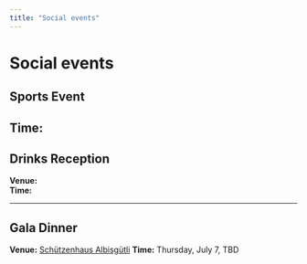 ```yaml
---
title: "Social events"
---
```


# Social events

## Sports Event 
**Time:** 
---

## Drinks Reception 

**Venue:**  
**Time:** 

---

## Gala Dinner

**Venue:** [Schützenhaus Albisgütli](https://g.page/Albisguetli?share) 
**Time:** Thursday, July 7, TBD
